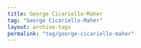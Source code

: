 ```yaml
---
title: George Cicariello-Maher
tag: "George Cicariello-Maher"
layout: archive-tags
permalink: "tag/george-cicariello-maher"
---
```


